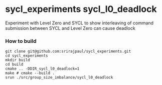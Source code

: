 # sycl_experiments sycl_l0_deadlock

Experiment with Level Zero and SYCL to show interleaving of command submission between SYCL and Level Zero can cause deadlock

### How to build

```
git clone git@github.com:srirajpaul/sycl_experiments.git
cd sycl_experiments
mkdir build
cd build
cmake .. -DDIR_sycl_l0_deadlock=1
make # cmake --build .
srun ./src/group_size_imbalance/sycl_l0_deadlock
```

